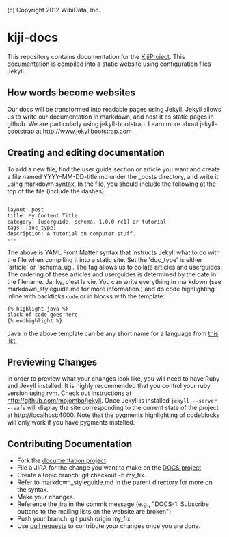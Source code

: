(c) Copyright 2012 WibiData, Inc.

kiji-docs
=========

This repository contains documentation for the [KijiProject](http://www.kiji.org).
This documentation is compiled into a static website using configuration
files Jekyll.

## How words become websites

Our docs will be transformed into readable pages using Jekyll. Jekyll
allows us to write our documentation in markdown, and host it as
static pages in github. We are particularly using
jekyll-bootstrap. Learn more about jekyll-bootstrap at
http://www.jekyllbootstrap.com

## Creating and editing documentation
To add a new file, find the user guide section or article you want and
create a file named YYYY-MM-DD-title.md under the _posts directory,
and write it using markdown syntax. In the file, you should include
the following at the top of the file (include the dashes):

    ---
    layout: post
    title: My Content Title
    category: [userguide, schema, 1.0.0-rc1] or tutorial
    tags: [doc_type]
    description: A tutorial on computer stuff.
    ---

The above is YAML Front Matter syntax that instructs Jekyll what to do
with the file when compiling it into a static site. Set the 'doc_type'
is either 'article' or 'schema_ug'. The tag allows us to collate
articles and userguides. The ordering of these articles and userguides
is determined by the date in the filename. Janky, c'est la vie.
You can write everything in markdown (see markdown_styleguide.md for more
information.) and do code highlighting inline with backticks `code` or
in blocks with the template:

    {% highlight java %}
    block of code goes here
    {% endhighlight %}

Java in the above template can be any short name for a language from
[this list.](http://pygments.org/languages/) 

## Previewing Changes

In order to preview what your changes look like, you will need to have
Ruby and Jekyll installed. It is highly recommended that you control your
ruby version using rvm. Check out instructions at
http://github.com/mojombo/jekyll. Once Jekyll is installed `jekyll
--server --safe` will display the site corresponding to the
current state of the project at http://localhost:4000. Note that the
pygments highlighting of codeblocks will only work if you have
pygments installed.

## Contributing Documentation

* Fork the [documentation project](https://github.com/kijiproject/kijiproject.github.com).
* File a JIRA for the change you want to make on the [DOCS project](http://jira.kiji.org).
* Create a topic branch: git checkout -b my_fix.
* Refer to markdown_styleguide.md in the parent directory for more on the syntax.
* Make your changes.
* Reference the jira in the commit message (e.g., "DOCS-1: Subscribe buttons to the mailing lists on the website are broken")
* Push your branch: git push origin my_fix.
* Use [pull requests](https://help.github.com/articles/using-pull-requests) to contribute your changes once you are done.
